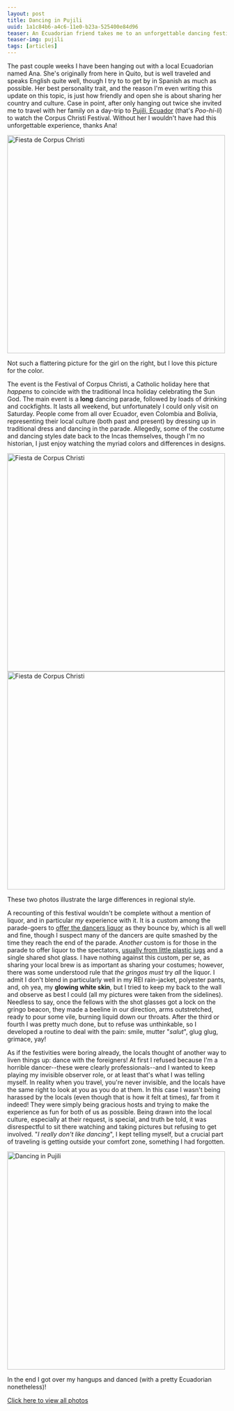 ```yaml
---
layout: post
title: Dancing in Pujili
uuid: 1a1c84b6-a4c6-11e0-b23a-525400e84d96
teaser: An Ecuadorian friend takes me to an unforgettable dancing festival. I drink quite a bit of alcohol, see lots of local flair, and surmount a few hangups in the process. 
teaser-img: pujili
tags: [articles]
---
```


The past couple weeks I have been hanging out with a local Ecuadorian named Ana. She's originally from here in Quito, but is well traveled and speaks English quite well, though I try to to get by in Spanish as much as possible. Her best personality trait, and the reason I'm even writing this update on this topic, is just how friendly and open she is about sharing her country and culture. Case in point, after only hanging out twice she invited me to travel with her family on a day-trip to [Pujili, Ecuador][pujili] (that's *Poo-hi-li*) to watch the Corpus Christi Festival. Without her I wouldn't have had this unforgettable experience, thanks Ana!

<div class="caption">
<a href="http://www.flickr.com/photos/ramblurr/5873310110/" title="Fiesta de Corpus Christi by Ramblurr, on Flickr"><img src="http://farm4.static.flickr.com/3006/5873310110_7efa867802.jpg" width="500"  alt="Fiesta de Corpus Christi"></a>
<p>Not such a flattering picture for the girl on the right, but I love this picture for the color.</p>
</div>


The event is the Festival of Corpus Christi, a Catholic holiday here that *happens* to coincide with the traditional Inca holiday celebrating the Sun God. The main event is a **long** dancing parade, followed by loads of drinking and cockfights. It lasts all weekend, but unfortunately I could only visit on Saturday. People come from all over Ecuador, even Colombia and Bolivia, representing their local culture (both past and present) by dressing up in traditional dress and dancing in the parade. Allegedly, some of the costume and dancing styles date back to the Incas themselves, though I'm no historian, I just enjoy watching the myriad colors and differences in designs.

<div class="caption">
<a href="http://www.flickr.com/photos/ramblurr/5872764501/" title="Fiesta de Corpus Christi by Ramblurr, on Flickr"><img src="http://farm6.static.flickr.com/5279/5872764501_580519639c.jpg" width="500" alt="Fiesta de Corpus Christi"></a>
<a href="http://www.flickr.com/photos/ramblurr/5872763895/" title="Fiesta de Corpus Christi by Ramblurr, on Flickr"><img src="http://farm4.static.flickr.com/3288/5872763895_6180cfdd44.jpg" width="500" alt="Fiesta de Corpus Christi"></a>
<p>These two photos illustrate the large differences in regional style.</p>
</div>

A recounting of this festival wouldn't be complete without a mention of liquor, and in particular *my* experience with it. It is a custom among the parade-goers to [offer the dancers liquor][offer] as they bounce by, which is all well and fine, though I suspect many of the dancers are quite smashed by the time they reach the end of the parade. *Another* custom is for those in the parade to offer liquor to the spectators, [usually from little plastic jugs][jugs] and a single shared shot glass. I have nothing against this custom, per se, as sharing your local brew is as important as sharing your costumes; however, there was some understood rule that *the gringos* *must* try *all* the liquor. I admit I don't blend in particularly well in my REI rain-jacket, polyester pants, and, oh yea, my **glowing white skin**, but I tried to keep my back to the wall and observe as best I could (all my pictures were taken from the sidelines). Needless to say, once the fellows with the shot glasses got a lock on the gringo beacon, they made a beeline in our direction, arms outstretched, ready to pour some vile, burning liquid down our throats. After the third or fourth I was pretty much done, but to refuse was unthinkable, so I developed a routine to deal with the pain: smile, mutter "*salut*", glug glug, grimace, yay!

As if the festivities were boring already, the locals thought of another way to liven things up: dance with the foreigners! At first I refused because I'm a horrible dancer--these were clearly professionals--and I wanted to keep playing my invisible observer role, or at least that's what I was telling myself. In reality when you travel, you're never invisible, and the locals have the same right to look at you as you do at them. In this case I wasn't being harassed by the locals (even though that is how it felt at times), far from it indeed! They were simply being gracious hosts and trying to make the experience as fun for both of us as possible. Being drawn into the local culture, especially at their request, is special, and truth be told, it was disrespectful to sit there watching and taking pictures but refusing to get involved. "*I really don't like dancing*", I kept telling myself, but a crucial part of traveling is getting outside your comfort zone, something I had forgotten.

<div class="caption">
<a href="http://www.flickr.com/photos/ramblurr/5893794389/" title="Dancing in Pujili by Ramblurr, on Flickr"><img src="http://farm6.static.flickr.com/5159/5893794389_163e166b9f.jpg" width="500"  alt="Dancing in Pujili"></a>
<p>In the end I got over my hangups and danced (with a pretty Ecuadorian nonetheless)!</p> 
</div>

<div class='stb-images_box'><a title="Fiesta de Corpus Cristi en Pujili Photos" href="http://www.flickr.com/photos/ramblurr/sets/72157627051529832/detail/">Click here to view all photos</a></div>


[pujili]: http://en.wikipedia.org/wiki/Pujil%C3%AD
[offer]: http://www.flickr.com/photos/ramblurr/5873304552/in/set-72157627051529832
[jugs]: http://www.flickr.com/photos/ramblurr/5873318148/in/set-72157627051529832
